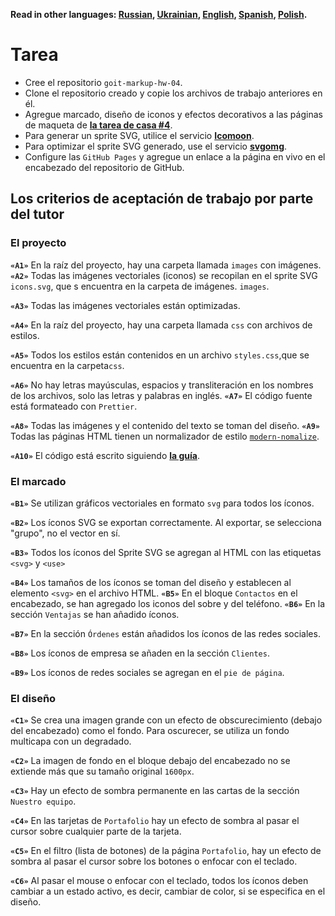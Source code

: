 **Read in other languages: [Russian](README.md), [Ukrainian](README.ua.md),
[English](README.en.md), [Spanish](README.es.md), [Polish](README.pl.md).**

# Tarea

- Cree el repositorio `goit-markup-hw-04`.
- Clone el repositorio creado y copie los archivos de trabajo anteriores en él.
- Agregue marcado, diseño de iconos y efectos decorativos a las páginas de
  maqueta de
  [**la tarea de casa #4**](<https://www.figma.com/file/efwU6Es4rmb9QOptQ5NXSc/Web-Studio-ESP?node-id=1%3A293>).
- Para generar un sprite SVG, utilice el servicio
  [**Icomoon**](https://icomoon.io/).
- Para optimizar el sprite SVG generado, use el servicio
  [**svgomg**](https://jakearchibald.github.io/svgomg/).
- Configure las `GitHub Pages` y agregue un enlace a la página en vivo en el
  encabezado del repositorio de GitHub.

## Los criterios de aceptación de trabajo por parte del tutor

### El proyecto

**`«A1»`** En la raíz del proyecto, hay una carpeta llamada `images` con
imágenes. **`«A2»`** Todas las imágenes vectoriales (iconos) se recopilan en el
sprite SVG `icons.svg`, que s encuentra en la carpeta de imágenes. `images`.

**`«A3»`** Todas las imágenes vectoriales están optimizadas.

**`«A4»`** En la raíz del proyecto, hay una carpeta llamada `css` con archivos
de estilos.

**`«A5»`** Todos los estilos están contenidos en un archivo `styles.css`,que se
encuentra en la carpeta`css`.

**`«A6»`** No hay letras mayúsculas, espacios y transliteración en los nombres
de los archivos, solo las letras y palabras en inglés. **`«A7»`** El código
fuente está formateado con `Prettier`.

**`«A8»`** Todas las imágenes y el contenido del texto se toman del diseño.
**`«A9»`** Todas las páginas HTML tienen un normalizador de estilo
[`modern-nomalize`](https://github.com/sindresorhus/modern-normalize).

**`«A10»`** El código está escrito siguiendo
[**la guía**](https://codeguide.co/).

### El marcado

**`«B1»`** Se utilizan gráficos vectoriales en formato `svg` para todos los
íconos.

**`«B2»`** Los íconos SVG se exportan correctamente. Al exportar, se selecciona
"grupo", no el vector en sí.

**`«B3»`** Todos los íconos del Sprite SVG se agregan al HTML con las etiquetas
`<svg>` y `<use>`

**`«B4»`** Los tamaños de los íconos se toman del diseño y establecen al
elemento `<svg>` en el archivo HTML. **`«B5»`** En el bloque `Contactos` en el
encabezado, se han agregado los iconos del sobre y del teléfono. **`«B6»`** En
la sección `Ventajas` se han añadido íconos.

**`«B7»`** En la sección `Órdenes` están añadidos los íconos de las redes
sociales.

**`«B8»`** Los íconos de empresa se añaden en la sección `Clientes`.

**`«B9»`** Los íconos de redes sociales se agregan en el `pie de página`.

### El diseño

**`«C1»`** Se crea una imagen grande con un efecto de obscurecimiento (debajo
del encabezado) como el fondo. Para oscurecer, se utiliza un fondo multicapa con
un degradado.

**`«C2»`** La imagen de fondo en el bloque debajo del encabezado no se extiende
más que su tamaño original `1600рх`.

**`«C3»`** Hay un efecto de sombra permanente en las cartas de la sección
`Nuestro equipo`.

**`«C4»`** En las tarjetas de `Portafolio` hay un efecto de sombra al pasar el
cursor sobre cualquier parte de la tarjeta.

**`«C5»`** En el filtro (lista de botones) de la página `Portafolio`, hay un
efecto de sombra al pasar el cursor sobre los botones o enfocar con el teclado.

**`«C6»`** Al pasar el mouse o enfocar con el teclado, todos los íconos deben
cambiar a un estado activo, es decir, cambiar de color, si se especifica en el
diseño.
